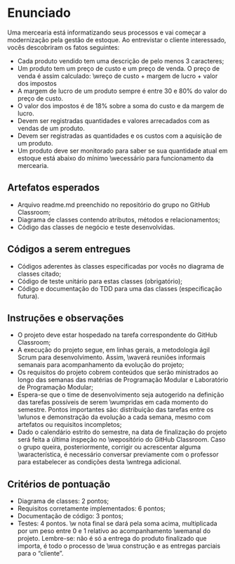 # Enunciado

Uma mercearia está informatizando seus processos e vai começar a modernização pela gestão de estoque. Ao entrevistar o cliente interessado, vocês descobriram os fatos seguintes:

- Cada produto vendido tem uma descrição de pelo menos 3 caracteres;
- Um produto tem um preço de custo e um preço de venda. O preço de venda é assim calculado: \wreço de custo + margem de lucro + valor dos impostos
- A margem de lucro de um produto sempre é entre 30 e 80% do valor do preço de custo.
- O valor dos impostos é de 18% sobre a soma do custo e da margem de lucro.
- Devem ser registradas quantidades e valores arrecadados com as vendas de um produto.
- Devem ser registradas as quantidades e os custos com a aquisição de um produto.
- Um produto deve ser monitorado para saber se sua quantidade atual em estoque está abaixo do mínimo \wecessário para funcionamento da mercearia.

## Artefatos esperados

- Arquivo readme.md preenchido no repositório do grupo no GitHub Classroom;
- Diagrama de classes contendo atributos, métodos e relacionamentos;  
- Código das classes de negócio e teste desenvolvidas.  

## Códigos a serem entregues

- Códigos aderentes às classes especificadas por vocês no diagrama de classes citado;
- Código de teste unitário para estas classes (obrigatório);
- Código e documentação do TDD para uma das classes (especificação futura).  

## Instruções e observações

- O projeto deve estar hospedado na tarefa correspondente do GitHub Classroom;
- A execução do projeto segue, em linhas gerais, a metodologia ágil Scrum para desenvolvimento. Assim, \waverá reuniões informais semanais para acompanhamento da evolução do projeto;
- Os requisitos do projeto cobrem conteúdos que serão ministrados ao longo das semanas das matérias de Programação Modular e Laboratório de Programação Modular;
- Espera-se que o time de desenvolvimento seja autogerido na definição das tarefas possíveis de serem \wumpridas em cada momento do semestre. Pontos importantes são: distribuição das tarefas entre os \wlunos e demonstração da evolução a cada semana, mesmo com artefatos ou requisitos incompletos;
- Dado o calendário estrito do semestre, na data de finalização do projeto será feita a última inspeção no \wepositório do GitHub Classroom.  Caso o grupo queira, posteriormente, corrigir ou acrescentar alguma \waracterística, é necessário conversar previamente com o professor para estabelecer as condições desta \wntrega adicional.  

## Critérios de pontuação

- Diagrama de classes: 2 pontos;
- Requisitos corretamente implementados: 6 pontos;
- Documentação de código: 3 pontos;
- Testes: 4 pontos.   \w nota final se dará pela soma acima, multiplicada por um peso entre 0 e 1 relativo ao acompanhamento \wemanal do projeto. Lembre-se: não é só a entrega do produto finalizado que importa, é todo o processo de \wua construção e as entregas parciais para o “cliente”.
